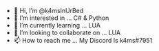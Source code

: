 - 👋 Hi, I’m @k4msInUrBed
- 👀 I’m interested in ... C# & Python
- 🌱 I’m currently learning ... LUA
- 💞️ I’m looking to collaborate on ... LUA
- 📫 How to reach me ... My Discord Is k4ms#7951

<!---
k4msInUrBed/k4msInUrBed is a ✨ special ✨ repository because its `README.md` (this file) appears on your GitHub profile.
You can click the Preview link to take a look at your changes.
--->
